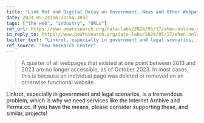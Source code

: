```yaml
---
title: "Link Rot and Digital Decay on Government, News and Other Webpages"
date: 2024-05-24T16:23:56.393Z
tags: ["the web", "industry", "URLs"]
ref_url: https://www.pewresearch.org/data-labs/2024/05/17/when-online-content-disappears/
in_reply_to: https://www.pewresearch.org/data-labs/2024/05/17/when-online-content-disappears/
twitter_text: "Linkrot, especially in government and legal scenarios, is a tremendous problem, which is why we need services like the @InternetArchive and @PermaCC."
ref_source: "Pew Research Center"
---
```


> A quarter of all webpages that existed at one point between 2013 and 2023 are no longer accessible, as of October 2023. In most cases, this is because an individual page was deleted or removed on an otherwise functional website.

Linkrot, especially in government and legal scenarios, is a tremendous problem, which is why we need services like the Internet Archive and Perma.cc. If you have the means, please consider supporting these, and similar, projects!
